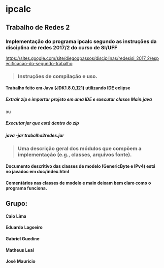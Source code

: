 # ipcalc
## Trabalho de Redes 2

### Implementação do programa ipcalc segundo as instruções da disciplina de redes 2017/2 do curso de SI/UFF
https://sites.google.com/site/diegogpassos/disciplinas/redesisi_2017_2/especificacao-do-segundo-trabalho

>### Instruções de compilação e uso.

  #### Trabalho feito em Java (JDK1.8.0_121) utilizando IDE eclipse
  
  ##### Extrair zip e importar projeto em uma IDE e executar classe Main.java
  
  ou
  
  ##### Executar jar que está dentro do zip
  
  ##### java -jar trabalho2redes.jar
  
  
>### Uma descrição geral dos módulos que compõem a implementação (e.g., classes, arquivos fonte).

  #### Documento descritivo das classes de modelo (GenericByte e IPv4) está no javadoc em doc/index.html
  
  #### Comentários nas classes de modelo e main deixam bem claro como o programa funciona.

## Grupo:

  #### Caio Lima
  
  #### Eduardo Lagoeiro
  
  #### Gabriel Guedine
  
  #### Matheus Leal
  
  #### José Maurício
  
